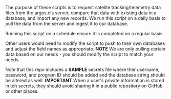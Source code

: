 The purpose of these scripts is to request satelite tracking/telemetry data files from the argos.cls server, compare that data with existing data in a database, and import any new records. We run this script on a daily basis to pull the data from the server and ingest it to our database. 

Running this script on a schedule ensure it is completed on a regular basis.

Other users would need to modify the script to push to their own databases and adjust the field names as appropriate. 
**NOTE** We are only pulling certain data based on our needs - you should modify the script to match your needs.

Note that this repo includes a **SAMPLE** secrets file where ther username, password, and program ID should be added and the database string should be altered as well. 
**IMPORTANT** When a user's private information is stored in teh secrets, they should avoid sharing it in a public repository on GitHub or other places. 
